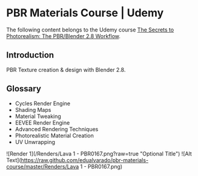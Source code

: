 # PBR Materials Course | Udemy
The following content belongs to the Udemy course [The Secrets to Photorealism: The PBR/Blender 2.8 Workflow](https://www.udemy.com/course/pbr-materials-photorealistic-blender-2-8/).

## Introduction
PBR Texture creation & design with Blender 2.8.

## Glossary

* Cycles Render Engine
* Shading Maps
* Material Tweaking
* EEVEE Render Engine
* Advanced Rendering Techniques
* Photorealistic Material Creation
* UV Unwrapping

![Render 1](/Renders/Lava 1 - PBR0167.png?raw=true "Optional Title")
![Alt Text](https://raw.github.com/edualvarado/pbr-materials-course/master/Renders/Lava 1 - PBR0167.png)
